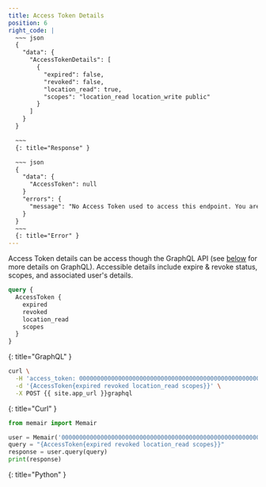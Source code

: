 ```yaml
---
title: Access Token Details
position: 6
right_code: |
  ~~~ json
  {
    "data": {
      "AccessTokenDetails": [
        {
          "expired": false,
          "revoked": false,
          "location_read": true,
          "scopes": "location_read location_write public"
        }
      ]
    }  
  }

  ~~~
  {: title="Response" }

  ~~~ json
  {
    "data": {
      "AccessToken": null
    }
    "errors": {
      "message": "No Access Token used to access this endpoint. You are likely accessing this endpoint through GraphiQL so are not using an Access Token"
    }
  }
  ~~~
  {: title="Error" }
---
```


Access Token details can be access though the GraphQL API (see [below](#graphqlabout) for more details on GraphQL). Accessible details include expire & revoke status, scopes, and associated user's details.

~~~ graphql
query {
  AccessToken {
    expired
    revoked
    location_read
    scopes
  }
}

~~~
{: title="GraphQL" }

~~~ bash
curl \
  -H 'access_token: 0000000000000000000000000000000000000000000000000000000000000000' \
  -d '{AccessToken{expired revoked location_read scopes}}' \
  -X POST {{ site.app_url }}graphql
~~~
{: title="Curl" }

~~~ python
from memair import Memair

user = Memair('0000000000000000000000000000000000000000000000000000000000000000')
query = "{AccessToken{expired revoked location_read scopes}}"
response = user.query(query)
print(response)
~~~
{: title="Python" }

